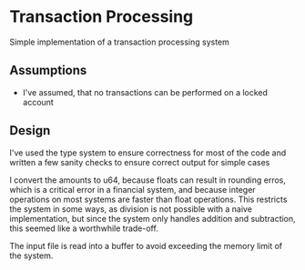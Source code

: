# Transaction Processing

Simple implementation of a transaction processing system

## Assumptions

- I've assumed, that no transactions can be performed on a locked account

## Design

I've used the type system to ensure correctness for most of the code and written a few sanity checks to ensure correct output for simple cases

I convert the amounts to u64, because floats can result in rounding erros, which is a critical error in a financial system, and because integer operations on most systems are faster than float operations. This restricts the system in some ways, as division is not possible with a naive implementation, but since the system only handles addition and subtraction, this seemed like a worthwhile trade-off.

The input file is read into a buffer to avoid exceeding the memory limit of the system.
